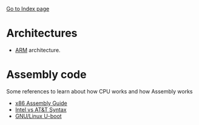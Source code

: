 [Go to Index page](https://github.com/Catacrockers/WikiTocha/blob/master/en/INDEX.md)

# Architectures

* [ARM](https://github.com/Catacrockers/WikiTocha/blob/master/en/architectures/arm.md) architecture.

# Assembly code

Some references to learn about how CPU works and how Assembly works

* [x86 Assembly Guide](http://www.cs.virginia.edu/~evans/cs216/guides/x86.html)
* [Intel vs AT&T Syntax](http://www.imada.sdu.dk/Courses/DM18/Litteratur/IntelnATT.htm)
* [GNU/Linux U-boot](git://git.denx.de/u-boot.git)
